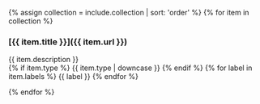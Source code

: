 {% assign collection = include.collection | sort: 'order' %}
{% for item in collection %}
### [{{ item.title }}]({{ item.url }})
<p>
  {{ item.description }}<br>
  {% if item.type %}
  <span class="label">{{ item.type | downcase }}</span>
  {% endif %}
  {% for label in item.labels %}
  <span class="label">{{ label }}</span>
  {% endfor %}
</p>
{% endfor %}